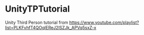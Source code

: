 UnityTPTutorial
===============

Unity Third Person tutorial from https://www.youtube.com/playlist?list=PLKFvhfT4QOqlEReJ2lSZJk_APVq5sxZ-x
